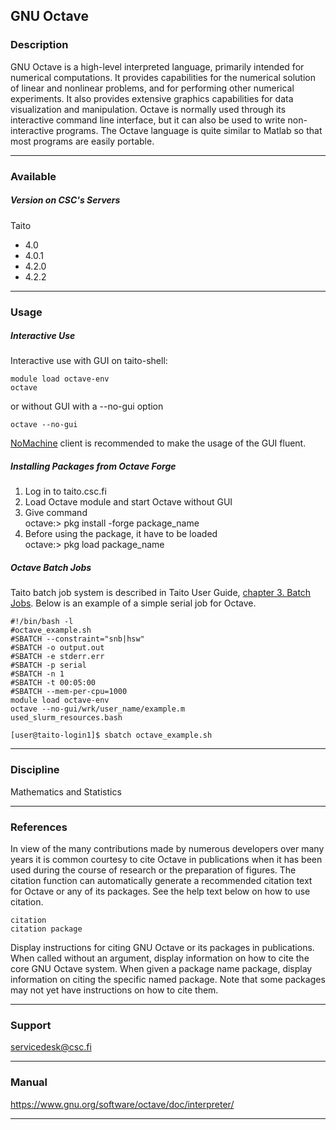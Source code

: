 ## GNU Octave

### Description

GNU Octave  is a  high-level interpreted language,  primarily intended
for numerical computations. It provides capabilities for the numerical
solution of  linear and nonlinear  problems, and for  performing other
numerical   experiments.   It   also   provides   extensive   graphics
capabilities  for  data  visualization  and  manipulation.  Octave  is
normally used through  its interactive command line  interface, but it
can  also  be  used  to write  non-interactive  programs.  The  Octave
language is quite  similar to Matlab so that most  programs are easily
portable.

------------------------------------------------------------------------

### Available

##### Version on CSC's Servers

Taito

-   4.0
-   4.0.1
-   4.2.0
-   4.2.2

------------------------------------------------------------------------

### Usage

##### Interactive Use

Interactive use with GUI on taito-shell:

    module load octave-env
    octave

or without GUI with a --no-gui option

    octave --no-gui

[NoMachine] client is recommended to make the usage of the GUI fluent.

##### Installing Packages from Octave Forge

1.  Log in to taito.csc.fi
2.  Load Octave module and start Octave without GUI
3.  Give command  
    octave:&gt; pkg install -forge package\_name
4.  Before using the package, it have to be loaded  
    octave:&gt; pkg load package\_name

##### Octave Batch Jobs

Taito batch job  system is described in Taito  User Guide, [chapter 3.
Batch Jobs]. Below is an example of a simple serial job for Octave.

    #!/bin/bash -l
    #octave_example.sh
    #SBATCH --constraint="snb|hsw"
    #SBATCH -o output.out
    #SBATCH -e stderr.err
    #SBATCH -p serial
    #SBATCH -n 1
    #SBATCH -t 00:05:00
    #SBATCH --mem-per-cpu=1000
    module load octave-env
    octave --no-gui/wrk/user_name/example.m
    used_slurm_resources.bash

    [user@taito-login1]$ sbatch octave_example.sh

------------------------------------------------------------------------

### Discipline

Mathematics and Statistics  

------------------------------------------------------------------------

### References

In view  of the  many contributions made  by numerous  developers over
many years it  is common courtesy to cite Octave  in publications when
it has been  used during the course of research  or the preparation of
figures.   The   citation  function   can  automatically   generate  a
recommended citation text  for Octave or any of its  packages. See the
help text below on how to use citation.

    citation
    citation package

Display  instructions  for  citing  GNU  Octave  or  its  packages  in
publications. When called without  an argument, display information on
how to  cite the  core GNU  Octave system. When  given a  package name
package,   display   information   on  citing   the   specific   named
package. Note that some packages may  not yet have instructions on how
to cite them.

------------------------------------------------------------------------

### Support

servicedesk@csc.fi

------------------------------------------------------------------------

### Manual

<https://www.gnu.org/software/octave/doc/interpreter/>

------------------------------------------------------------------------

  [NoMachine]: https://research.csc.fi/-/nomachine
  [chapter 3. Batch Jobs]: https://research.csc.fi/taito-batch-jobs
